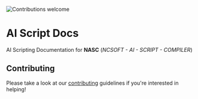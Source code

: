 ![Contributions welcome](https://img.shields.io/badge/Contributions-Welcome-brightgreen)

# AI Script Docs 
AI Scripting Documentation for **NASC** (*NCSOFT - AI - SCRIPT - COMPILER*)

## Contributing
Please take a look at our [contributing](https://github.com/MimisK13/ai-script-docs/blob/master/CONTRIBUTING.md) guidelines if you're interested in helping!
